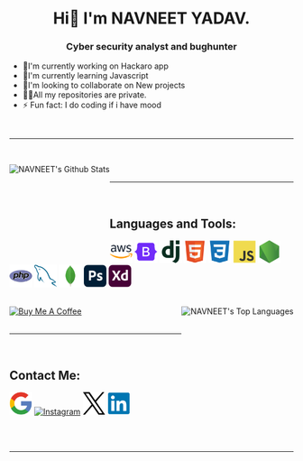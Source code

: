 <h1 align="center">Hi👋 I'm NAVNEET YADAV.</h1>
<h3 align="center">Cyber security analyst and bughunter</h3>

<p align="left">
  <ul>
    <li>🔭I'm currently working on Hackaro app</li>
    <li>🌱I'm currently learning Javascript</li>
    <li>👯I'm looking to collaborate on New projects</li>
    <li>👨‍💻All my repositories are private.</li>
    <li>⚡ Fun fact: I do coding if i have mood</li>
  </ul>
  <br>
  <hr>
  <br>
  <p>
    <img align="left" alt="NAVNEET's Github Stats" src="https://github-readme-stats.vercel.app/api?username=navneetak16&show_icons=true&hide_border=false&bg_color=0d1117&text_color=ffffff&title_color=F8D866" height="150em" />
    
  </p>
  <br>
  <hr>
  <br>
  <h2>Languages and Tools:</h2>
  <p>
    <img src="https://github.com/devicons/devicon/blob/master/icons/amazonwebservices/amazonwebservices-original-wordmark.svg" title="AWS" alt="AWS" width="40" height="40"/>
    <img src="https://github.com/devicons/devicon/blob/master/icons/bootstrap/bootstrap-plain.svg" title="Bootstrap" alt="Bootstrap" width="40" height="40"/>
    <img src="https://github.com/devicons/devicon/blob/master/icons/django/django-plain.svg" title="Django" alt="Django" width="40" height="40"/>
    <img src="https://github.com/devicons/devicon/blob/master/icons/html5/html5-original.svg" title="HTML5" alt="HTML5" width="40" height="40"/>
    <img src="https://github.com/devicons/devicon/blob/master/icons/css3/css3-plain.svg" title="CSS3" alt="CSS3" width="40" height="40"/>
    <img src="https://github.com/devicons/devicon/blob/master/icons/javascript/javascript-original.svg" title="JavaScript" alt="JavaScript" width="40" height="40"/>
    <img src="https://github.com/devicons/devicon/blob/master/icons/nodejs/nodejs-original.svg" title="Node.js" alt="Node.js" width="40" height="40"/>
    <img src="https://github.com/devicons/devicon/blob/master/icons/php/php-original.svg" title="PHP" alt="PHP" width="40" height="40"/>
    <img src="https://github.com/devicons/devicon/blob/master/icons/mysql/mysql-original.svg" title="MySQL" alt="MySQL" width="40" height="40"/>
    <img src="https://github.com/devicons/devicon/blob/master/icons/mongodb/mongodb-original.svg" title="MongoDB" alt="MongoDB" width="40" height="40"/>
    <img src="https://github.com/devicons/devicon/blob/master/icons/photoshop/photoshop-plain.svg" title="Photoshop" alt="Photoshop" width="40" height="40"/>
    <img src="https://github.com/devicons/devicon/blob/master/icons/xd/xd-plain.svg" title="Adobe XD" alt="Adobe XD" width="40" height="40"/>
  </p>
  <br>
  <a href="https://www.buymeacoffee.com/navneetak16" target="_blank"><img src="https://cdn.buymeacoffee.com/buttons/default-orange.png" alt="Buy Me A Coffee" height="40px" width="170px" ></a>

  <img align="right" alt="NAVNEET's Top Languages" src="https://github-readme-stats.vercel.app/api/top-langs/?username=cyberkallan&langs_count=8&hide_border=false&bg_color=0d1117&text_color=ffffff&layout=compact" height="170em" />
  <br>
  <br>
  <hr>
  <br>
  <h2>Contact Me:</h2>
  <p>
    <a href="mailto:navneet4648@gmail.com" target="_blank"><img src="https://github.com/devicons/devicon/blob/master/icons/google/google-original.svg" title="Email" alt="Email" width="40" height="40"/></a>
    <a href="https://www.instagram.com/cheap_pickle_" target="_blank"><img src="https://github.com/gauravghongde/social-icons/blob/master/SVG/Color/Instagram.svg" title="Instagram" alt="Instagram" width="40" height="40"/></a>
    <a href="https://www.twitter.com/navneet94515" target="_blank"><img src="https://github.com/devicons/devicon/blob/master/icons/twitter/twitter-original.svg" title="Twitter" alt="Twitter" width="40" height="40"/></a>
    <a href="https://www.linkedin.com/in/arjun-tm-844800219/" target="_blank"><img src="https://github.com/devicons/devicon/blob/master/icons/linkedin/linkedin-original.svg" title="LinkedIn" alt="LinkedIn" width="40" height="40"/></a>
  </p>
  <br>
  <br>
  <hr>
</p>
